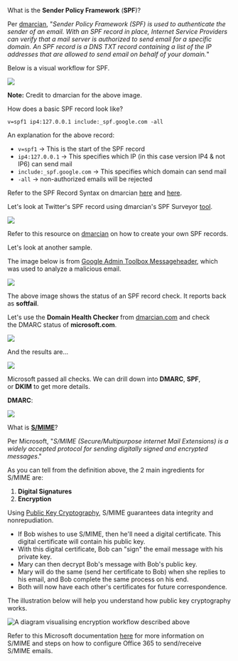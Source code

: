 What is the **Sender Policy Framework** (**SPF**)?  

Per [dmarcian](https://dmarcian.com/what-is-spf/), "_Sender Policy Framework (SPF) is used to authenticate the sender of an email. With an SPF record in place, Internet Service Providers can verify that a mail server is authorized to send email for a specific domain. An SPF record is a DNS TXT record containing a list of the IP addresses that are allowed to send email on behalf of your domain._"

Below is a visual workflow for SPF.

![](https://assets.tryhackme.com/additional/phishing4/dmarcian-spf.png)  

**Note:** Credit to dmarcian for the above image.

How does a basic SPF record look like?

`v=spf1 ip4:127.0.0.1 include:_spf.google.com -all`

An explanation for the above record:

- `v=spf1` -> This is the start of the SPF record
- `ip4:127.0.0.1` -> This specifies which IP (in this case version IP4 & not IP6) can send mail
- `include:_spf.google.com` -> This specifies which domain can send mail
- `-all` -> non-authorized emails will be rejected

Refer to the SPF Record Syntax on dmarcian [here](https://dmarcian.com/spf-syntax-table/) and [here](https://dmarcian.com/what-is-the-difference-between-spf-all-and-all/).

Let's look at Twitter's SPF record using dmarcian's SPF Surveyor [tool](https://dmarcian.com/spf-survey/).

![](https://tryhackme-images.s3.amazonaws.com/user-uploads/5de58e2bfac4a912bcc7a3e9/room-content/66c0270a75718fd985664b223e549cde.png)  

Refer to this resource on [dmarcian](https://dmarcian.com/create-spf-record/) on how to create your own SPF records. 

Let's look at another sample.

The image below is from [Google Admin Toolbox Messageheader](https://toolbox.googleapps.com/apps/messageheader/), which was used to analyze a malicious email.

![](https://tryhackme-images.s3.amazonaws.com/user-uploads/5de58e2bfac4a912bcc7a3e9/room-content/5d9bea5f9fd4e1409d4cb28bfdfea94e.png)  

The above image shows the status of an SPF record check. It reports back as **softfail**.

Let's use the **Domain Health Checker** from [dmarcian.com](https://dmarcian.com/domain-checker/) and check the DMARC status of **microsoft.com**. 

![](https://tryhackme-images.s3.amazonaws.com/user-uploads/5de58e2bfac4a912bcc7a3e9/room-content/9b94a157faf86848b26093efb30c2126.png)  

And the results are...

![](https://tryhackme-images.s3.amazonaws.com/user-uploads/5de58e2bfac4a912bcc7a3e9/room-content/72bc9ea8efe179361c958a951f9db9fb.png)  

Microsoft passed all checks. We can drill down into **DMARC**, **SPF**, or **DKIM** to get more details.

**DMARC**:

![](https://tryhackme-images.s3.amazonaws.com/user-uploads/5de58e2bfac4a912bcc7a3e9/room-content/d0b2fc15e23d1466ff98efc98afef61e.png)


What is **[S/MIME](https://docs.microsoft.com/en-us/exchange/security-and-compliance/smime-exo/smime-exo)**?  

Per Microsoft, "_S/MIME (Secure/Multipurpose internet Mail Extensions) is a widely accepted protocol for sending digitally signed and encrypted messages_."

As you can tell from the definition above, the 2 main ingredients for S/MIME are:

1. **Digital Signatures**
2. **Encryption**

Using [Public Key Cryptography](https://www.ibm.com/docs/en/ztpf/2023?topic=concepts-public-key-cryptography), S/MIME guarantees data integrity and nonrepudiation.   

- If Bob wishes to use S/MIME, then he'll need a digital certificate. This digital certificate will contain his public key. 
- With this digital certificate, Bob can "sign" the email message with his private key. 
- Mary can then decrypt Bob's message with Bob's public key. 
- Mary will do the same (send her certificate to Bob) when she replies to his email, and Bob complete the same process on his end.
- Both will now have each other's certificates for future correspondence. 

The illustration below will help you understand how public key cryptography works. 

![A diagram visualising encryption workflow described above](https://tryhackme-images.s3.amazonaws.com/user-uploads/5c549500924ec576f953d9fc/room-content/27cb0b439d172324f453e57c9cbf7ac0.png)  

Refer to this Microsoft documentation [here](https://docs.microsoft.com/en-us/exchange/security-and-compliance/smime-exo/smime-exo) for more information on S/MIME and steps on how to configure Office 365 to send/receive S/MIME emails.
